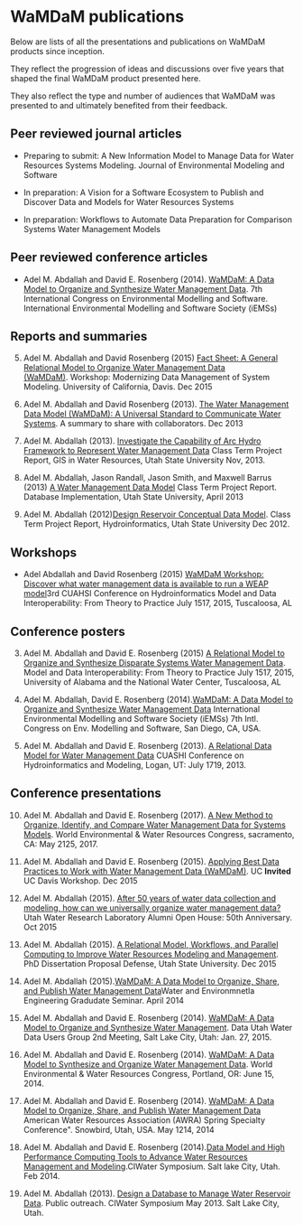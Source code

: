 # WaMDaM publications  
Below are lists of all the presentations and publications on WaMDaM products since inception.  

They reflect the progression of ideas and discussions over five years that shaped the final WaMDaM product presented here.  

They also reflect the type and number of audiences that WaMDaM was presented to and ultimately benefited from their feedback.    
  
## Peer reviewed journal articles   		 
* Preparing to submit: A New Information Model to Manage Data for Water Resources Systems Modeling. Journal of Environmental Modeling and Software  		
 		
* In preparation: A Vision for a Software Ecosystem to Publish and Discover Data and Models for Water Resources Systems
	
 		
  		
* In preparation: Workflows to Automate Data Preparation for Comparison Systems Water Management Models 		
 		
 		
## Peer reviewed conference articles   		
* Adel M. Abdallah and David E. Rosenberg (2014). [WaMDaM: A Data Model to Organize and Synthesize Water Management Data][1]. 7th International Congress on Environmental Modelling and Software. International Environmental Modelling and Software Society (iEMSs)		
 		
[1]:https://github.com/WamdamProject/WaMDaM_Publications/raw/master/Files/Writings/04iemss2014_submission_406.pdf		
 		
 		
 		
## Reports and summaries 		
 		
5.  Adel M. Abdallah and David Rosenberg (2015) [Fact Sheet: A General Relational Model to Organize Water Management Data		
 (WaMDaM)][6]. Workshop: Modernizing Data Management of System Modeling. University of California, Davis. Dec 2015 		
   		
4.  Adel M. Abdallah and David Rosenberg (2013). [The Water Management Data Model (WaMDaM): A Universal Standard to Communicate Water Systems][5]. A summary to share with collaborators. Dec 2013		
 		
3.  Adel M. Abdallah (2013). [Investigate the Capability of Arc Hydro Framework to Represent Water Management Data][4] Class Term Project Report, GIS in Water Resources, Utah State University Nov, 2013.		
 		
2.  Adel M. Abdallah, Jason Randall, Jason Smith, and Maxwell Barrus (2013) [A Water Management Data Model][3] Class Term Project Report. Database Implementation, Utah State University, April 2013			
 		
1.  Adel M. Abdallah (2012)[Design Reservoir Conceptual Data Model][2]. Class Term Project Report, Hydroinformatics, Utah State University Dec 2012.		
 		
[2]:https://github.com/WamdamProject/WaMDaM_Publications/raw/master/Files/Writings/01Design_Reservoir_Conceptual_Data_Model_Adel.pdf	
 [3]:https://github.com/WamdamProject/WaMDaM_Publications/raw/master/Files/Writings/02Water_Management_Data_Model.pdf		
 [4]:https://github.com/WamdamProject/WaMDaM_Publications/raw/master/Files/Writings/03ArcHydro_Project.pdf		
 [5]:https://github.com/WamdamProject/WaMDaM_Publications/raw/master/Files/Writings/05aMDaM_Summary_Dec_2013.pdf		
 [6]:https://github.com/WamdamProject/WaMDaM_Publications/raw/master/Files/Writings/06WaMDaM_FactSheet.pdf		
 		
## Workshops  		
* Adel Abdallah and David Rosenberg (2015) [WaMDaM Workshop: Discover what water management data is available to run a WEAP model][8]3rd CUAHSI Conference on Hydroinformatics Model and Data Interoperability: From Theory to Practice July 1517, 2015, Tuscaloosa, AL  		
 		
 		
 [8]:https://github.com/WamdamProject/WaMDaM_Publications/tree/master/Files/Workshops/CUAHSI_Conf_2015		
 		
 		
## Conference posters  		
3. Adel M. Abdallah and David E. Rosenberg (2015) [A Relational Model to Organize and Synthesize Disparate Systems Water Management Data][12]. Model and Data Interoperability: From Theory to Practice July 1517, 2015, University of Alabama and the National Water Center, Tuscaloosa, AL  		
  		
2. Adel M. Abdallah, David E. Rosenberg (2014).[WaMDaM: A Data Model to Organize and Synthesize Water Management Data][11]  International Environmental Modelling and Software Society (iEMSs) 7th Intl. Congress on Env. Modelling and Software, San Diego, CA, USA.  		
  		
1. Adel M. Abdallah and David E. Rosenberg (2013). [A Relational Data Model for Water Management Data][10] CUASHI Conference on Hydroinformatics and Modeling, Logan, UT: July 1719, 2013. 		
 		
 [10]:https://github.com/WamdamProject/WaMDaM_Publications/raw/master/Files/Posters/01CUAHSI2013_WaMDaM.pptx		
 [11]:https://github.com/WamdamProject/WaMDaM_Publications/raw/master/Files/Posters/02iEMSs_2014_Poster.pptx		
 [12]:https://github.com/WamdamProject/WaMDaM_Publications/raw/master/Files/Posters/03CUAHSI2015Final.pptx		
 		
 		
## Conference presentations 		
10.  Adel M. Abdallah and David E. Rosenberg (2017). [A New Method to Organize, Identify, and Compare Water Management Data for Systems Models][25]. World Environmental & Water Resources Congress, sacramento, CA: May 2125, 2017.		
 		
9. Adel M. Abdallah and David E. Rosenberg (2015). [Applying Best Data Practices to Work with Water Management Data (WaMDaM)][28]. UC **Invited** UC Davis Workshop. Dec 2015		
		
8. Adel M. Abdallah (2015). [After 50 years of water data collection and modeling, how can we universally organize water management data?][21] Utah Water Research Laboratory Alumni Open House: 50th Anniversary. Oct 2015  		
 		
7. Adel M. Abdallah (2015). [A Relational Model, Workflows, and Parallel Computing to Improve Water Resources Modeling and Management][23]. PhD Dissertation Proposal Defense, Utah State University. Dec 2015		
 		
6. Adel M. Abdallah (2015).[WaMDaM: A Data Model to Organize, Share, and Publish Water Management Data][29]Water and Environmnetla Engineering Gradudate Seminar. April 2014 		
 		
5. Adel M. Abdallah and David E. Rosenberg (2014). [WaMDaM: A Data Model to Organize and Synthesize Water Management][22]. Data Utah Water Data Users Group 2nd Meeting, Salt Lake City, Utah: Jan. 27, 2015.		
 		
4. Adel M. Abdallah and David E. Rosenberg (2014). [WaMDaM: A Data Model to Synthesize and Organize Water Management Data][20]. World Environmental & Water Resources Congress, Portland, OR: June 15, 2014.		
 		
3. Adel M. Abdallah and David E. Rosenberg (2014). [WaMDaM: A Data Model to Organize, Share, and Publish Water Management Data][26] American Water Resources Association (AWRA) Spring Specialty Conference". Snowbird, Utah, USA. May 1214, 2014		
 		
2. Adel M. Abdallah and David E. Rosenberg (2014).[Data Model and High Performance Computing Tools to Advance Water Resources Management and Modeling][24].CIWater Symposium. Salt lake City, Utah. Feb 2014. 		
 		
1. Adel M. Abdallah (2013). [Design a Database to Manage Water Reservoir Data][27]. Public outreach. CIWater Symposium May 2013. Salt Lake City, Utah. 		
 		
 		
 [20]:https://github.com/WamdamProject/WaMDaM_Publications/raw/master/Files/Presentations/04AbdallahRosenbergWaMDaMEWRIJune2014.pptx		
 [21]:https://github.com/WamdamProject/WaMDaM_Publications/raw/master/Files/Presentations/08WaterLabOpenHouse.pptx		
 [22]:https://github.com/WamdamProject/WaMDaM_Publications/raw/master/Files/Presentations/07WaMDaM_UWUG.pptx		
 [23]:https://github.com/WamdamProject/WaMDaM_Publications/raw/master/Files/Presentations/05ProposalDefenseDec3_final.pptx		
 [24]: https://github.com/WamdamProject/WaMDaM_Publications/raw/master/Files/Presentations/10CIWater_Feb2014%20meeting%20Adel%20Abdallah.pptx		
 [25]:https://github.com/WamdamProject/WaMDaM_Publications/raw/master/Files/Presentations/09WaMDaM_EWRI_2017_May22.pptx		
 [26]:https://github.com/WamdamProject/WaMDaM_Publications/raw/master/Files/Presentations/03AWRA2015.pptx		
 [27]:https://github.com/WamdamProject/WaMDaM_Publications/raw/master/Files/Presentations/01Design_Database_to_Manage_Water_Reservoir_Data.pptx		
 [28]:https://github.com/WamdamProject/WaMDaM_Publications/raw/master/Files/Presentations/06UCDavis_Workshop_Dec2015Final.pptx   		
 [29]:https://github.com/WamdamProject/WaMDaM_Publications/blob/master/Files/Presentations/02Oral%20Defense%20WaMDAM%20April%203rd2014.pptx
